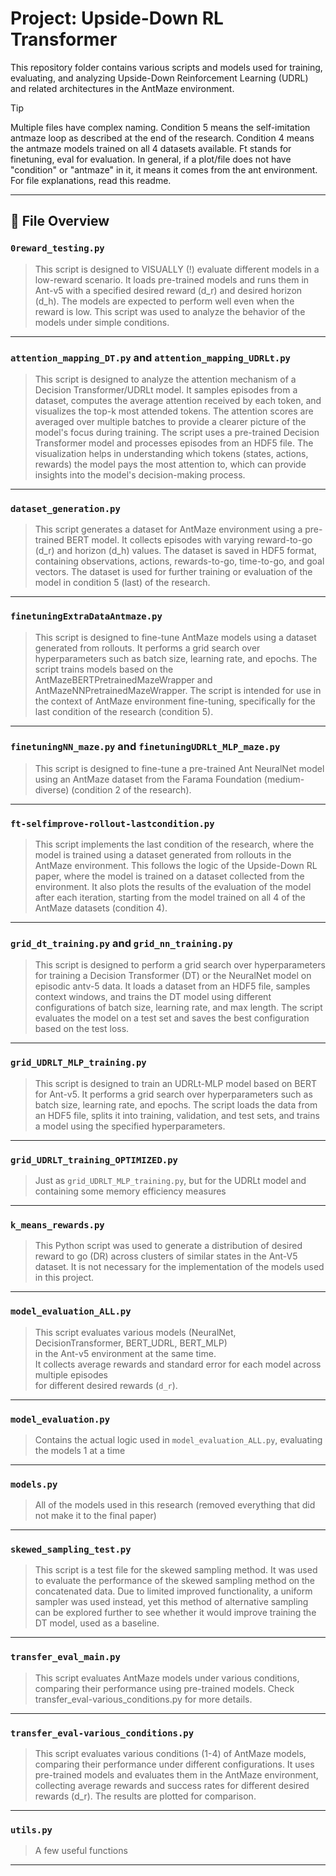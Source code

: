 # Project: Upside-Down RL Transformer

This repository folder contains various scripts and models used for training, evaluating, and analyzing Upside-Down Reinforcement Learning (UDRL) and related architectures in the AntMaze environment.

> [!TIP]
> Multiple files have complex naming. Condition 5 means the self-imitation antmaze loop as described at the end of the research. Condition 4 means the antmaze models trained on all 4 datasets available. Ft stands for finetuning, eval for evaluation. In general, if a plot/file does not have "condition" or "antmaze" in it, it means it comes from the ant environment. For file explanations, read this readme.
---

## 📁 File Overview


### `0reward_testing.py`
> This script is designed to VISUALLY (!) evaluate different models in a low-reward scenario.
> It loads pre-trained models and runs them in Ant-v5 with a specified desired reward (d_r)
> and desired horizon (d_h). The models are expected to perform well even when the reward is low.
> This script was used to analyze the behavior of the models under simple conditions.
---


### `attention_mapping_DT.py` and `attention_mapping_UDRLt.py`
> This script is designed to analyze the attention mechanism of a Decision Transformer/UDRLt model.
> It samples episodes from a dataset, computes the average attention received by each token,
> and visualizes the top-k most attended tokens. The attention scores are averaged over multiple
> batches to provide a clearer picture of the model's focus during training.
> The script uses a pre-trained Decision Transformer model and processes episodes from an HDF5 file.
> The visualization helps in understanding which tokens (states, actions, rewards) the model
> pays the most attention to, which can provide insights into the model's decision-making process.
---


### `dataset_generation.py`
> This script generates a dataset for AntMaze environment using a pre-trained BERT model.
> It collects episodes with varying reward-to-go (d_r) and horizon (d_h) values.
> The dataset is saved in HDF5 format, containing observations, actions, rewards-to-go,
> time-to-go, and goal vectors.
> The dataset is used for further training or evaluation of the model in condition 5 (last) of the research.

---

### `finetuningExtraDataAntmaze.py`
> This script is designed to fine-tune AntMaze models using a dataset generated from rollouts.
> It performs a grid search over hyperparameters such as batch size, learning rate, and epochs.
> The script trains models based on the AntMazeBERTPretrainedMazeWrapper and AntMazeNNPretrainedMazeWrapper.
> The script is intended for use in the context of AntMaze environment fine-tuning,
> specifically for the last condition of the research (condition 5).

---

### `finetuningNN_maze.py` and `finetuningUDRLt_MLP_maze.py`
> This script is designed to fine-tune a pre-trained Ant NeuralNet model using an AntMaze dataset from the
> Farama Foundation (medium-diverse) (condition 2 of the research).

---


### `ft-selfimprove-rollout-lastcondition.py`
> This script implements the last condition of the research, where the model is trained
> using a dataset generated from rollouts in the AntMaze environment. This follows the logic
> of the Upside-Down RL paper, where the model is trained on a dataset collected from the environment.
> It also plots the results of the evaluation of the model after each iteration, starting from
> the model trained on all 4 of the AntMaze datasets (condition 4).

---

### `grid_dt_training.py` and `grid_nn_training.py`
> This script is designed to perform a grid search over hyperparameters for training a Decision Transformer (DT) or the NeuralNet
> model on episodic antv-5 data. It loads a dataset from an HDF5 file, samples context windows,
> and trains the DT model using different configurations of batch size, learning rate, and max length.
> The script evaluates the model on a test set and saves the best configuration based on the test loss.

---



### `grid_UDRLT_MLP_training.py`
> This script is designed to train an UDRLt-MLP model based on BERT for Ant-v5.
> It performs a grid search over hyperparameters such as batch size, learning rate, and epochs.
> The script loads the data from an HDF5 file, splits it into training, validation, and test sets,
> and trains a model using the specified hyperparameters.

---

### `grid_UDRLT_training_OPTIMIZED.py`
> Just as `grid_UDRLT_MLP_training.py`, but for the UDRLt model and containing some memory efficiency measures
---

### `k_means_rewards.py`
> This Python script was used to generate a distribution of desired reward to go (DR) across
clusters of similar states in the Ant-V5 dataset. It is not necessary for the implementation of the models
used in this project.

---

### `model_evaluation_ALL.py`
> This script evaluates various models (NeuralNet, DecisionTransformer, BERT_UDRL, BERT_MLP)  
> in the Ant-v5 environment at the same time.  
> It collects average rewards and standard error for each model across multiple episodes  
> for different desired rewards (`d_r`).

---

### `model_evaluation.py`
> Contains the actual logic used in `model_evaluation_ALL.py`, evaluating the models 1 at a time
---

### `models.py`
> All of the models used in this research (removed everything that did not make it to the final paper)

---

### `skewed_sampling_test.py`
> This script is a test file for the skewed sampling method.
> It was used to evaluate the performance of the skewed sampling method on the concatenated data.
> Due to limited improved functionality, a uniform sampler was used instead, yet this method
> of alternative sampling can be explored further to see whether it would improve training
> the DT model, used as a baseline.

---

### `transfer_eval_main.py`
> This script evaluates AntMaze models under various conditions, comparing their performance
using pre-trained models. Check transfer_eval-various_conditions.py for more details.

---

### `transfer_eval-various_conditions.py`
> This script evaluates various conditions (1-4) of AntMaze models, comparing their performance
under different configurations. It uses pre-trained models and evaluates them
in the AntMaze environment, collecting average rewards and success rates for different
desired rewards (d_r). The results are plotted for comparison.

---

### `utils.py`
> A few useful functions

---
